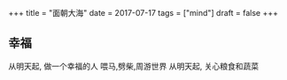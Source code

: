 +++
title = "面朝大海"
date = 2017-07-17
tags = ["mind"]
draft = false
+++

## 幸福

从明天起,
做一个幸福的人
喂马,劈柴,周游世界
从明天起,
关心粮食和蔬菜
